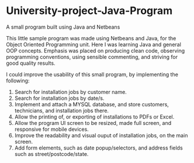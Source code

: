 # University-project-Java-Program
A small program built using Java and Netbeans

This little sample program was made using Netbeans and Java, for the
Object Oriented Programming unit. Here I was learning Java and general 
OOP concepts. Emphasis was placed on producing clean code, observing
programming conventions, using sensible commenting, and striving for 
good quality results.

I could improve the usability of this small program, by implementing the following:

1. Search for installation jobs by customer name.
2. Search for installation jobs by date/s.
3. Implement and attach a MYSQL database, and store customers, technicians, and installation jobs there.
4. Allow the printing of, or exporting of installations to PDFs or Excel.
5. Allow the program UI screen to be resized, made full screen, and responsive for mobile devices.
6. Improve the readability and visual ouput of installation jobs, on the main screen.
7. Add form elements, such as date popup/selectors, and address fields such as street/postcode/state.
